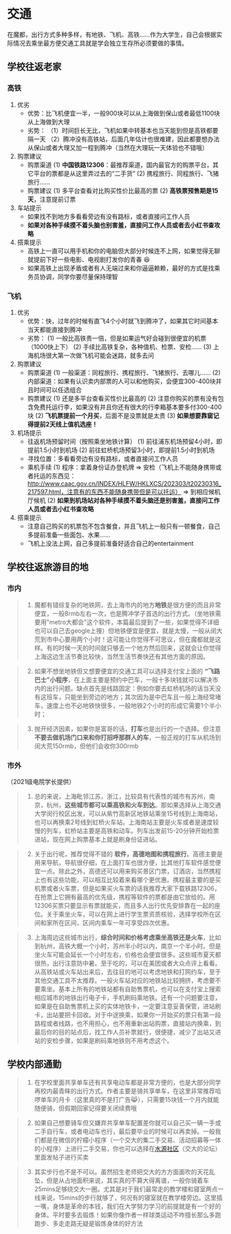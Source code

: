 # 交通

在魔都，出行方式多种多样，有地铁、飞机、高铁……作为大学生，自己会根据实际情况去乘坐最方便交通工具就是学会独立生存所必须要做的事情。

## 学校往返老家

### 高铁
1. 优劣
   * 优势：比飞机便宜一半，一般900块可以从上海做到保山或者最低1100块从上海做到大理
   * 劣势：
     （1）时间巨长无比，飞机如果中转基本也当天能到但是高铁都要隔一天
     （2）腾冲没有高铁站，后面几年估计也很难建，因此都要想办法从保山或者大理又加一程到腾冲（当然在大理玩一天体验也不错哦）
2. 购票建议
   * 购票渠道
      (1) **中国铁路12306**：最推荐渠道，国内最官方的购票平台，其它平台的票都是从这里弄过去的“二手货”
      (2) 携程旅行、同程旅行、飞猪旅行……
   * 购票建议
      (1) 多平台查看对比购买性价比最高的票
      (2) **高铁票预售期是15天**，注意提前订票
3. 车站提示
   * 如果找不到地方多看看旁边有没有路标，或者直接问工作人员
   * **如果对各种手续摸不着头脑也别害羞，直接问工作人员或者去小红书查攻略**
4. 搭乘提示
   * 高铁上一直可以用手机和你的电脑但大部分时候连不上网，如果觉得无聊就提前下好一些电影、电视剧打发你的青春 :laughing:
   * 如果高铁上出现矛盾或者有人无端过来和你逼逼赖赖，最好的方式是找乘务员协调，同学你要尽量保持理智

### 飞机
1. 优劣
   * 优势：快，过年的时候有直飞4个小时就飞到腾冲了，如果其它时间基本当天都能直接到腾冲
   * 劣势：
     (1) 一般比高铁贵一倍，但是如果运气好会碰到很便宜的机票（1000快上下）
     (2) 手续比高铁复杂，各种值机、检票、安检……
     (3) 上海机场很大第一次做飞机可能会迷路，就多去问
2. 购票建议
   * 购票渠道
     (1) 一般渠道：同程旅行、携程旅行、飞猪旅行、去哪儿…… 
     (2) 内部渠道：如果有认识卖内部票的人可以和他购买，会便宜300-400块并且时间可以任选组合
   * 购票建议
     (1) 还是多平台查看买性价比最高的
     (2) 注意你购买的票有没有包含免费托运行李，如果没有并且你还有很大的行李箱基本要多付300-400块
     (2) **飞机票提前一个月买**，后面不是没票就是太贵
     (3) **如果想要靠窗记得提前2天线上值机选座！**
3. 机场提示
   * 往返机场预留时间（按照乘坐地铁计算）
     (1) 前往浦东机场预留4小时，即提前1.5小时到机场
     (2) 前往虹桥机场预留3小时，即提前1.5小时到机场
   * 寻找位置：多看看旁边有没有路标，或者直接问工作人员
   * 乘机手续
     (1) 程序：拿着身份证办登机牌 $\Rightarrow$ 安检（飞机上不能随身携带或者托运的东西见：http://www.caac.gov.cn/INDEX/HLFW/HKLXCS/202303/t20230316_217597.html，注意有的东西不能随身携带但是可以托运） $\Rightarrow$ 到相应候机厅候机
     (2) **如果到机场站对各种手续摸不着头脑还是别害羞，直接问工作人员或者去小红书查攻略**
4. 搭乘提示
   * 注意自己购买的机票包不包含餐食，并且飞机上一般只有一顿餐食，自己多提前准备一些面包、水果……
   * 飞机上没法上网，自己多提前准备好适合自己的entertainment

## 学校往返旅游目的地

### 市内
>1. 魔都有错综复杂的地铁网，去上海市内的地方**地铁**是很方便的而且非常便宜，一般8rmb左右一次，也是腾冲学子首选的出行方式。（坐地铁需要用"metro大都会"这个软件，本篇最后提到了一些，如果觉得不详细也可以自己去geogle上搜）但地铁便宜是便宜，就是太慢，一般从闵大荒到市中心要用两个小时！这可能让你觉得不可思议，但在魔都就是这样。有的时候一天的时间就只够去一个地方然后回来，这就会让你觉得上海这边生活节奏比较快，当然生活节奏快还有其他方面的原因。

>2. 如果不想坐地铁但又想要便宜的交通工具可以选择支付宝上面的 **“飞路巴士”小程序**，在上面主要是预约中巴车，一般十多块钱就可以解决市内的出行问题。缺点首先是线路固定：例如你要去虹桥机场的话当天没有这班车，只能坐到旁边的地方；其次因为是中巴车且一般上海经常堵车，速度上也不必地铁快很多，一般地铁2个小时的形成它需要1个半小时；

>3. 抛开经济因素，如果你是富哥的话，**打车**也是出行的一个选择。但注意**不要去做机场门口来和你打招呼那群人的车**，一般正规的打车从机场到闵大荒150rmb，但他们会收你300rmb
   
### 市外
（2021级电院学长提供）
>1. 总的来说，上海毗邻江苏，浙江，比较具有代表性的城市有苏州，南京，杭州，**这些城市都可以乘高铁和火车到达**。那如果选择从上海交通大学闵行校区出发，可以从紫竹高新区地铁站乘坐15号线到上海南站，也可以再换乘2号线到虹桥火车站。上海南站主要是火车或者是速度较慢的列车，虹桥站主要是高铁和动车。列车出发前15-20分钟开始检票进站，现在网上购票基本上就是刷身份证进站。

>2. 关于出行呢，推荐觉得不错的 **软件，高德地图和携程旅行**。高德主要是用来导航，导航很仔细，在上面打车也很方便，比其他打车软件感觉便宜一点。除此之外，高德还可以用来购买景区门票，订酒店，当然携程上也有这些功能，可以相互比较着来看哪个更优惠。携程最主要的是买机票或者火车票，但是如果买火车票的话我推荐大家下载铁路12306，在抢票上它拥有最高的优先级，携程等软件的票都是由它放给的。用12306买票只要显示有票就能买，而且多人出行优先安排靠在一起的座位。关于乘坐火车，可以在网上进行学生票资质核验，选择学校所在区间和家所在区间，区间内乘车一年可享受四次优惠。
   
>3. 上海周边这些城市出行，**综合时间和价格考虑乘坐高铁还是火车**，比如到杭州，高铁大概一个小时，苏州半小时以内，南京一个半小时。但是坐火车可能会延长一个小时左右，价格也会便宜很多。这些城市夏天都很热，出行注意防中暑。至于吃的，可以在美团或者大众点评上看看。从高铁站或火车站出来后，去往目的地可以考虑地铁和打网约车，至于其他交通工具不太推荐。一般火车站对应的地铁站比较拥挤，考虑要不要乘坐。基本上所有的地铁站都有自助售票机，也可以在支付宝上搜索相应城市的地铁出行电子卡，手机刷码乘地铁。还有一个问题要注意，如果是在自助售票机上买的实体地铁卡，一定要注意妥善保管，进站刷卡，出站要把卡回收。对于中途换乘，如果你一开始买的票只有第一段路程或者线路，也不用担心，也不用重新出站购票，直接站内换乘，到最后你的目的站点后，找工作人员补票就行，很便捷，减少了出站又进站的安检步骤，如果是刷码乘地铁则不用考虑这个。

## 学校内部通勤

>1. 在学校里面共享单车还有共享电动车都是非常方便的，也是大部分同学再校内最青睐的出行方式。作者主要是骑共享单车，在这里非常推荐哈啰单车的月卡（这里真的不是打广告😹），只需要15块钱一个月内就能随便骑，但假期回家记得要关闭续费哦

>2. 如果自己想要骑车但又嫌弃共享单车配置差你就可以自己买一辆一手或二手自行车，或者电动车也行，最后要毕业的时候可以再卖掉。一般我们都是在微信的柠檬小程序（一个交大的集二手交易、活动招募等一体的小程序）上进行二手交易，你也可以选择在[水源社区](https://shuiyuan.sjtu.edu.cn/)（交大的论坛）里面发帖子进行买卖

>3. 其实步行也不是不可以。虽然招生老师把交大的方方面面吹的天花乱坠，但是从占地面积来说，其实真的不算大得离谱，一般你骑着车25mins足够绕交大一圈。尤其是对于我们最常走的教学楼和寝室两点一线来说，15mins的步行就够了，何况有的寝室就在教学楼旁边。这里插一嘴，身体是革命的本钱，我们在大学努力学习的前提就是有一个好的身体。平时要多去锻炼！如果你像作者一样球类运动不咋擅长那么多跑跑步、多走走路无疑是锻炼身体的好方法